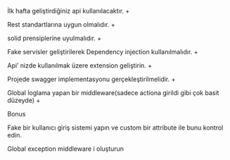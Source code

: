 İlk hafta geliştirdiğiniz api kullanılacaktır. +

Rest standartlarına uygun olmalıdır. +

solid prensiplerine uyulmalıdır. +

Fake servisler geliştirilerek Dependency injection kullanılmalıdır. +

Api’ nizde kullanılmak üzere extension geliştirin. +

Projede swagger implementasyonu gerçekleştirilmelidir. +

Global loglama yapan bir middleware(sadece actiona girildi gibi çok basit düzeyde) +

Bonus

Fake bir kullanıcı giriş sistemi yapın ve custom bir attribute ile bunu kontrol edin.

Global exception middleware i oluşturun
